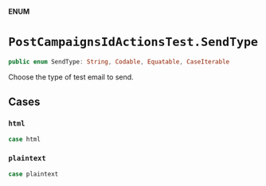 **ENUM**

# `PostCampaignsIdActionsTest.SendType`

```swift
public enum SendType: String, Codable, Equatable, CaseIterable
```

Choose the type of test email to send.

## Cases
### `html`

```swift
case html
```

### `plaintext`

```swift
case plaintext
```
